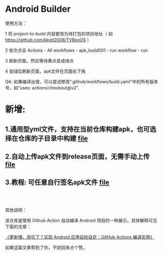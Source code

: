 # Android Builder 
  
使用方法：  
  
1 将 project-to-build 内容更改为待打包的项目地址（ 如 https://github.com/kkgit2008/TVBoxOS ） 
 
2 依次点击 Actions - All workflows - apk_build001 - run workflow - run 
 
3 刷新页面，然后等待黄点变成绿点 
 
4 变绿后刷新页面，apk文件在页面右下角 


 
QA:
如果编译出错，可以尝试修改“.github/workflows/build.yaml”中的所有版本号，如“uses: actions/checkout@v2”. 



# 新增:
## 1.通用型yml文件，支持在当前仓库构建apk，也可选择在仓库的子目录中构建 <a href=".github/workflows/build_currentRepo.yml.txt">file</a>

## 2.自动上传apk文件到release页面，无需手动上传 <a href=".github/workflows/UploadApk_To_ReleasePage.yml.txt">file</a>

## 3.教程: 可任意自行签名apk文件 <a href="HowToSignMyApk/">file</a>

<br> </br> 


 

 
其他说明： 
 
该仓库是使用 Github Action 自动编译 Android 项目的一种展示。具体解释可见下面的文章：
 
[《更新慢、弃坑了？实现 Android 应用自给自足：GitHub Actions 编译实例》](https://sspai.com/post/70427)
 
如果这篇文章帮到了你，不妨回来点个赞。


<br> </br> 
<br> </br> 